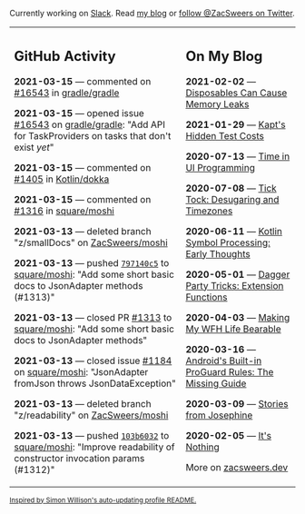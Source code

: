 Currently working on [Slack](https://slack.com/). Read [my blog](https://zacsweers.dev/) or [follow @ZacSweers on Twitter](https://twitter.com/ZacSweers).

<table><tr><td valign="top" width="60%">

## GitHub Activity
<!-- githubActivity starts -->
**2021-03-15** — commented on [#16543](https://github.com/gradle/gradle/issues/16543#issuecomment-799851023) in [gradle/gradle](https://api.github.com/repos/gradle/gradle)

**2021-03-15** — opened issue [#16543](https://api.github.com/repos/gradle/gradle/issues/16543) on [gradle/gradle](https://api.github.com/repos/gradle/gradle): "Add API for TaskProviders on tasks that don't exist _yet_"

**2021-03-15** — commented on [#1405](https://github.com/Kotlin/dokka/issues/1405#issuecomment-799644660) in [Kotlin/dokka](https://api.github.com/repos/Kotlin/dokka)

**2021-03-15** — commented on [#1316](https://github.com/square/moshi/issues/1316#issuecomment-799130973) in [square/moshi](https://api.github.com/repos/square/moshi)

**2021-03-13** — deleted branch "z/smallDocs" on [ZacSweers/moshi](https://api.github.com/repos/ZacSweers/moshi)

**2021-03-13** — pushed [`797140c5`](https://github.com/square/moshi/commit/797140c5cf0e376387b99fcaa8cc00988d1ffbb5) to [square/moshi](https://api.github.com/repos/square/moshi): "Add some short basic docs to JsonAdapter methods (#1313)"

**2021-03-13** — closed PR [#1313](https://api.github.com/repos/square/moshi/pulls/1313) to [square/moshi](https://api.github.com/repos/square/moshi): "Add some short basic docs to JsonAdapter methods"

**2021-03-13** — closed issue [#1184](https://api.github.com/repos/square/moshi/issues/1184) on [square/moshi](https://api.github.com/repos/square/moshi): "JsonAdapter fromJson throws JsonDataException"

**2021-03-13** — deleted branch "z/readability" on [ZacSweers/moshi](https://api.github.com/repos/ZacSweers/moshi)

**2021-03-13** — pushed [`103b6032`](https://github.com/square/moshi/commit/103b60328c3d2df9c7337fad5b4b1cc80cf5c133) to [square/moshi](https://api.github.com/repos/square/moshi): "Improve readability of constructor invocation params (#1312)"
<!-- githubActivity ends -->
</td><td valign="top" width="40%">

## On My Blog
<!-- blog starts -->
**2021-02-02** — [Disposables Can Cause Memory Leaks](https://www.zacsweers.dev/disposables-can-cause-memory-leaks/)

**2021-01-29** — [Kapt's Hidden Test Costs](https://www.zacsweers.dev/kapts-hidden-test-costs/)

**2020-07-13** — [Time in UI Programming](https://www.zacsweers.dev/time-in-ui/)

**2020-07-08** — [Tick Tock: Desugaring and Timezones](https://www.zacsweers.dev/ticktock-desugaring-timezones/)

**2020-06-11** — [Kotlin Symbol Processing: Early Thoughts](https://www.zacsweers.dev/kotlin-symbol-processor-early-thoughts/)

**2020-05-01** — [Dagger Party Tricks: Extension Functions](https://www.zacsweers.dev/dagger-party-tricks-extension-functions/)

**2020-04-03** — [Making My WFH Life Bearable](https://www.zacsweers.dev/making-wfh-life-bearable/)

**2020-03-16** — [Android's Built-in ProGuard Rules: The Missing Guide](https://www.zacsweers.dev/android-proguard-rules/)

**2020-03-09** — [Stories from Josephine](https://www.zacsweers.dev/stories-from-josephine/)

**2020-02-05** — [It's Nothing](https://www.zacsweers.dev/its-nothing/)
<!-- blog ends -->
More on [zacsweers.dev](https://zacsweers.dev/)
</td></tr></table>

<sub><a href="https://simonwillison.net/2020/Jul/10/self-updating-profile-readme/">Inspired by Simon Willison's auto-updating profile README.</a></sub>